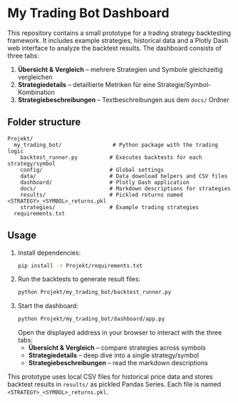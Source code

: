 # My Trading Bot Dashboard

This repository contains a small prototype for a trading strategy backtesting framework. It includes example strategies, historical data and a Plotly Dash web interface to analyze the backtest results. The dashboard consists of three tabs:
1. **Übersicht & Vergleich** – mehrere Strategien und Symbole gleichzeitig vergleichen
2. **Strategiedetails** – detaillierte Metriken für eine Strategie/Symbol-Kombination
3. **Strategiebeschreibungen** – Textbeschreibungen aus dem `docs/` Ordner

## Folder structure

```
Projekt/
  my_trading_bot/                # Python package with the trading logic
    backtest_runner.py          # Executes backtests for each strategy/symbol
    config/                     # Global settings
    data/                       # Data download helpers and CSV files
    dashboard/                  # Plotly Dash application
    docs/                       # Markdown descriptions for strategies
    results/                    # Pickled returns named <STRATEGY>_<SYMBOL>_returns.pkl
    strategies/                 # Example trading strategies
  requirements.txt
```

## Usage
1. Install dependencies:
   ```bash
   pip install -r Projekt/requirements.txt
   ```
2. Run the backtests to generate result files:
   ```bash
   python Projekt/my_trading_bot/backtest_runner.py
   ```
3. Start the dashboard:
   ```bash
   python Projekt/my_trading_bot/dashboard/app.py
   ```
   Open the displayed address in your browser to interact with the three tabs:
   - **Übersicht & Vergleich** – compare strategies across symbols
   - **Strategiedetails** – deep dive into a single strategy/symbol
   - **Strategiebeschreibungen** – read the markdown descriptions

This prototype uses local CSV files for historical price data and stores backtest results in `results/` as pickled Pandas Series.
Each file is named `<STRATEGY>_<SYMBOL>_returns.pkl`.
